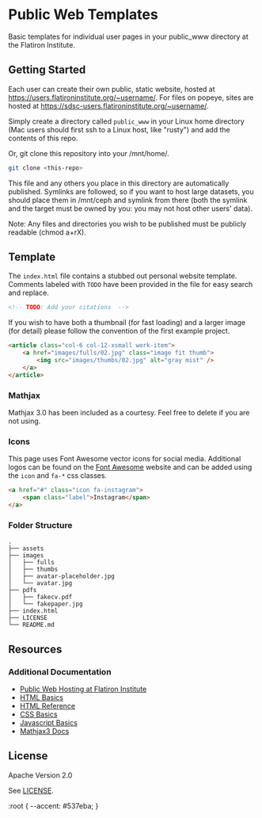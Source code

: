 # Public Web Templates

Basic templates for individual user pages in your public_www directory at the Flatiron Institute.

## Getting Started

Each user can create their own public, static website, hosted at https://users.flatironinstitute.org/~username/. For files on popeye, sites are hosted at https://sdsc-users.flatironinstitute.org/~username/.

Simply create a directory called `public_www` in your Linux home directory (Mac users should first ssh to a Linux host, like "rusty") and add the contents of this repo.

Or, git clone this repository into your /mnt/home/<username>.

```zsh
git clone <this-repo>
```

This file and any others you place in this directory are automatically published. Symlinks are followed, so if you want to host large datasets, you should place them in /mnt/ceph and symlink from there (both the symlink and the target must be owned by you: you may not host other users' data).

Note: Any files and directories you wish to be published must be publicly readable (chmod a+rX).

## Template

The `index.html` file contains a stubbed out personal website template. Comments labeled with `TODO` have been provided in the file for easy search and replace.

```html
<!-- TODO: Add your citations  -->
```

If you wish to have both a thumbnail (for fast loading) and a larger image (for detail) please follow the convention of the first example project.

```html
<article class="col-6 col-12-xsmall work-item">
    <a href="images/fulls/02.jpg" class="image fit thumb">
        <img src="images/thumbs/02.jpg" alt="gray mist" />
    </a>
</article>
```


### Mathjax

Mathjax 3.0 has been included as a courtesy. Feel free to delete if you are not using.


### Icons

This page uses Font Awesome vector icons for social media. Additional logos can be found on the [Font Awesome](https://fontawesome.com/v5.15/icons?d=gallery&p=2&m=free) website and can be added using the `icon` and `fa-*` css classes.

```html
<a href="#" class="icon fa-instagram">
    <span class="label">Instagram</span>
</a>
```


### Folder Structure

    .
    ├── assets
    ├── images
    │   ├── fulls
    │   ├── thumbs
    │   ├── avatar-placeholder.jpg
    │   └── avatar.jpg
    ├── pdfs
    │   ├── fakecv.pdf
    │   └── fakepaper.jpg
    ├── index.html
    ├── LICENSE
    └── README.md


## Resources


### Additional Documentation

- [Public Web Hosting at Flatiron Institute][wiki]
- [HTML Basics][moz-docs]
- [HTML Reference][moz-refs]
- [CSS Basics][css-basics]
- [Javascript Basics][js-basics]
- [Mathjax3 Docs][mathjax]

[wiki]: https://docs.simonsfoundation.org/index.php/PublicWWW
[moz-docs]: https://developer.mozilla.org/en-US/docs/Web/HTML
[moz-refs]: https://developer.mozilla.org/en-US/docs/Web/HTML/Reference
[css-basics]: https://developer.mozilla.org/en-US/docs/Web/CSS
[js-basics]: https://developer.mozilla.org/en-US/docs/Web/JavaScript
[mathjax]: https://docs.mathjax.org/en/latest/index.html


## License

Apache Version 2.0

See [LICENSE](LICENSE).

:root {
  --accent: #537eba;
}